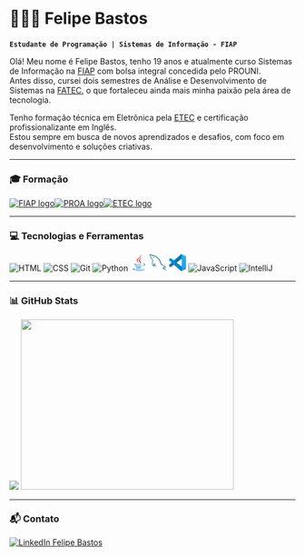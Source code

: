 # 👨🏻‍💻 Felipe Bastos

**`Estudante de Programação | Sistemas de Informação - FIAP`**

Olá! Meu nome é Felipe Bastos, tenho 19 anos e atualmente curso Sistemas de Informação na [FIAP](https://www.fiap.com.br/) com bolsa integral concedida pelo PROUNI.  
Antes disso, cursei dois semestres de Análise e Desenvolvimento de Sistemas na [FATEC](https://www.fatecsp.br/), o que fortaleceu ainda mais minha paixão pela área de tecnologia.

Tenho formação técnica em Eletrônica pela [ETEC](https://www.cps.sp.gov.br/etec/) e certificação profissionalizante em Inglês.  
Estou sempre em busca de novos aprendizados e desafios, com foco em desenvolvimento e soluções criativas.

---
### 🎓 Formação

<div align="left" style="display: flex; gap: 10; align-items: center;">
  <a href="https://www.fiap.com.br/" target="_blank">
    <img src="https://media.licdn.com/dms/image/v2/C4D0BAQFGUHRJ26bFDw/company-logo_200_200/company-logo_200_200/0/1631312349936?e=2147483647&v=beta&t=2cxZo7IPlpqVmRsvk_tS2TYDHSqh8Q3SlFYcLW9nlVc" alt="FIAP logo" width="60" style="vertical-align: middle;"/>
  </a>
  <a href="https://www.proa.org.br/" target="_blank">
    <img src="https://encrypted-tbn0.gstatic.com/images?q=tbn:ANd9GcQTxwNgcvkCreI-2eDl6Ezt_95qBFHJQhRCSQ&s" alt="PROA logo" width="60" style="vertical-align: middle;"/>
  </a>
  <a href="https://www.cps.sp.gov.br/etec/" target="_blank">
    <img src="https://encrypted-tbn0.gstatic.com/images?q=tbn:ANd9GcR2wPtBhEdhCSqpegKRteWba128Yg_KWuY5pA&s" alt="ETEC logo" width="60" style="vertical-align: middle;"/>
  </a>
</div>

---

### 💻 Tecnologias e Ferramentas

<div align="left">
  <img src="https://cdn.jsdelivr.net/gh/devicons/devicon@latest/icons/html5/html5-original.svg" title="HTML" alt="HTML" width="30px"/>
  <img src="https://cdn.jsdelivr.net/gh/devicons/devicon@latest/icons/css3/css3-original.svg" title="CSS" alt="CSS" width="30px"/>
  <img src="https://cdn.jsdelivr.net/gh/devicons/devicon@latest/icons/git/git-original.svg" title="Git" alt="Git" width="30px"/>
  <img src="https://cdn.jsdelivr.net/gh/devicons/devicon@latest/icons/python/python-original.svg" title="Python" alt="Python" width="30px"/>
  <img src="https://raw.githubusercontent.com/devicons/devicon/master/icons/java/java-original.svg" title="Java" alt="Java" width="30px"/>
  <img src="https://raw.githubusercontent.com/devicons/devicon/master/icons/mysql/mysql-original.svg" title="MySQL" alt="MySQL" width="30px"/>
  <img src="https://raw.githubusercontent.com/devicons/devicon/master/icons/vscode/vscode-original.svg" title="VSCode" alt="VSCode" width="30px"/>
  <img src="https://cdn.jsdelivr.net/gh/devicons/devicon/icons/javascript/javascript-original.svg" title="JavaScript" alt="JavaScript" width="30px"/>
  <img src="https://cdn.jsdelivr.net/gh/devicons/devicon/icons/intellij/intellij-original.svg" title="IntelliJ" alt="IntelliJ" width="30px"/>
</div>

---

### 📊 GitHub Stats

<div align="left">
  <img height="180em" src="https://github-readme-stats.vercel.app/api?username=FelipeAGBastos&show_icons=true&theme=dark&hide_border=false&include_all_commits=true&count_private=true"/>
  <img width="375em" height="300em" src="https://github-readme-stats.vercel.app/api/top-langs?username=FelipeAGBastos&locale=pt-br&layout=compact&theme=dark&hide_border=false&card_width=320&langs_count=6"/>
</div>

---

### 📬 Contato

<div align="left">
  <a href="https://www.linkedin.com/in/felipe-bastos-866629257/" target="_blank">
    <img src="https://img.shields.io/badge/-LinkedIn-%230077B5?style=for-the-badge&logo=linkedin&logoColor=white" alt="LinkedIn Felipe Bastos"/>
  </a>
</div>
